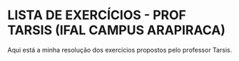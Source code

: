 # LISTA DE EXERCÍCIOS - PROF TARSIS (IFAL CAMPUS ARAPIRACA)

Aqui está a minha resolução dos exercícios propostos pelo professor Tarsis.